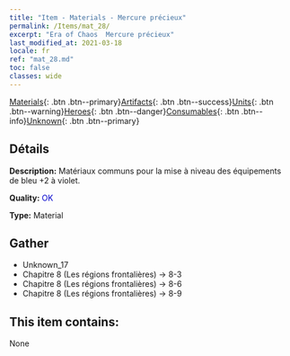 ```yaml
---
title: "Item - Materials - Mercure précieux"
permalink: /Items/mat_28/
excerpt: "Era of Chaos  Mercure précieux"
last_modified_at: 2021-03-18
locale: fr
ref: "mat_28.md"
toc: false
classes: wide
---
```

 [Materials](/fr/Items/){: .btn .btn--primary}[Artifacts](/fr/Items/Artifacts/){: .btn .btn--success}[Units](/fr/Items/Units/){: .btn .btn--warning}[Heroes](/fr/Items/Heroes/){: .btn .btn--danger}[Consumables](/fr/Items/Consumables/){: .btn .btn--info}[Unknown](/fr/Items/Unknown/){: .btn .btn--primary}

## Détails
 **Description:** Matériaux communs pour la mise à niveau des équipements de bleu +2 à violet.

 **Quality:** <span style="color: #0000CD">OK</span>

 **Type:** Material

## Gather

*    Unknown_17 
*    Chapitre 8 (Les régions frontalières) -> 8-3 
*    Chapitre 8 (Les régions frontalières) -> 8-6 
*    Chapitre 8 (Les régions frontalières) -> 8-9 

## This item contains:

  None

